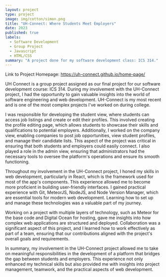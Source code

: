 ```yaml
---
layout: project
type: project
image: img/cotton/simon.png
title: "UH-Connect: Where Students Meet Employers"
date: 2023
published: true
labels:
  - Software Development
  - Group Project
  - Javascript
  - HTML/CSS
summary: "A project done for my software development class: ICS 314."
---
```


Link to Project Homepage: https://uh-connect.github.io/home-page/

UH Connect is a group project assigned as our final project for our software development course: ICS 314. During my involvement with the UH-Connect project, I had the opportunity to gain valuable insights into the world of software engineering and web development. UH-Connect is my most recent and is one of the most complex projects I've worked on during college.

I was responsible for developing the student view, where students can access job listings and create or edit their profiles. This involved creating the profile editing page, which allows students to showcase their skills and qualifications to potential employers. Additionally, I worked on the company view, enabling companies to post job opportunities, view student profiles, and manage their candidate lists. This aspect of the project was critical in ensuring that both students and employers could easily connect. I also played a role in the admin view, ensuring that administrators had the necessary tools to oversee the platform's operations and ensure its smooth functioning.

Throughout my involvement in the UH-Connect project, I honed my skills in web development, particularly in React, which is the framework used for most of the app's components. This experience allowed me to become more proficient in building user-friendly interfaces. I gained practical experience with Git, MeteorJS, NodeJS, and Node Version Manager, which are essential tools for modern web development. Learning how to set up and manage these technologies was a valuable part of my journey.

Working on a project with multiple layers of technology, such as Meteor for the base code and Digital Ocean for hosting, gave me insights into how complex web applications are structured and deployed. Collaboration was a significant aspect of this project, and I learned how to work effectively as part of a team, ensuring that our contributions aligned with the project's overall goals and requirements.

In summary, my involvement in the UH-Connect project allowed me to take on meaningful responsibilities in the development of a platform that bridges the gap between students and employers. This experience not only enhanced my technical skills but also provided me with insights into project management, teamwork, and the practical aspects of web development.

